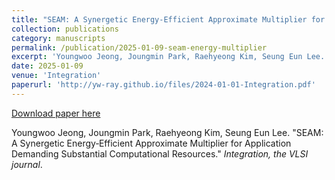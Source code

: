 ```yaml
---
title: "SEAM: A Synergetic Energy‑Efficient Approximate Multiplier for Application Demanding Substantial Computational Resources"
collection: publications
category: manuscripts
permalink: /publication/2025-01-09-seam-energy-multiplier
excerpt: 'Youngwoo Jeong, Joungmin Park, Raehyeong Kim, Seung Eun Lee. &quot;SEAM: A Synergetic Energy‑Efficient Approximate Multiplier for Application Demanding Substantial Computational Resources.&quot; <i>Integration, the VLSI journal</i>.'
date: 2025-01-09
venue: 'Integration'
paperurl: 'http://yw-ray.github.io/files/2024-01-01-Integration.pdf'
---
```


<a href='http://yw-ray.github.io/files/2024-01-01-Integration.pdf'>Download paper here</a>

Youngwoo Jeong, Joungmin Park, Raehyeong Kim, Seung Eun Lee. &quot;SEAM: A Synergetic Energy‑Efficient Approximate Multiplier for Application Demanding Substantial Computational Resources.&quot; <i>Integration, the VLSI journal</i>.
